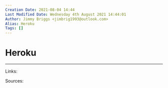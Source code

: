 ```yaml
---
Creation Date: 2021-08-04 14:44
Last Modified Date: Wednesday 4th August 2021 14:44:01
Author: Jimmy Briggs <jimbrig1993@outlook.com>
Alias: Heroku
Tags: []
---
```


# Heroku

***

Links: 

Sources:

